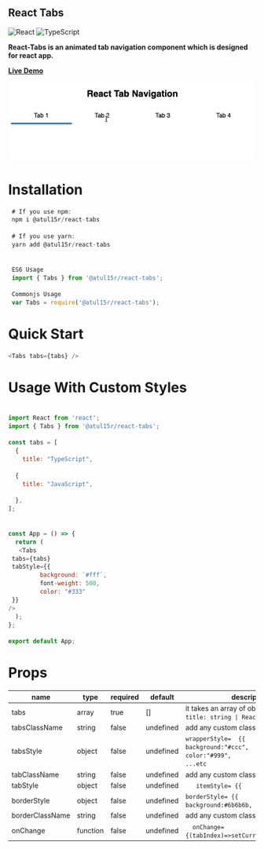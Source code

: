 ## React Tabs

![React](https://img.shields.io/badge/react-%2320232a.svg?style=for-the-badge&logo=react&logoColor=%2361DAFB)
![TypeScript](https://img.shields.io/badge/typescript-%23007ACC.svg?style=for-the-badge&logo=typescript&logoColor=white)

**React-Tabs is an animated tab navigation component which is designed for react
app.**

**[Live Demo](https://codesandbox.io/s/atul15r-react-tab-mdnzqn)**

![Alt text](visual/react-tabs.gif?raw=true 'React Tabs')

# Installation

```js
 # If you use npm:
 npm i @atul15r/react-tabs

 # If you use yarn:
 yarn add @atul15r/react-tabs


 ES6 Usage
 import { Tabs } from '@atul15r/react-tabs';

 Commonjs Usage
 var Tabs = require('@atul15r/react-tabs');

```

# Quick Start

```js
<Tabs tabs={tabs} />
```

# Usage With Custom Styles

```js

import React from 'react';
import { Tabs } from '@atul15r/react-tabs';

const tabs = [
  {
    title: "TypeScript",

  {
    title: "JavaScript",

  },
];


const App = () => {
  return (
   <Tabs
 tabs={tabs}
 tabStyle={{
         background: `#fff`,
         font-weight: 500,
         color: "#333"
 }}
/>
  );
};

export default App;

```

# Props

| name            | type     | required | default   | description                                                                                                                                     |
|-----------------|----------|----------|-----------|-------------------------------------------------------------------------------------------------------------------------------------------------|
| tabs            | array    | true     | []        | it takes an array of object       `{       title: string \| ReactNode   }[]`                                                                    |
| tabsClassName   | string   | false    | undefined | add any custom class you want                                                                                                                   |
| tabsStyle       | object   | false    | undefined |        `wrapperStyle=  {{                    background:"#ccc",                    color:"#999",                    ...etc                  }}` |
| tabClassName    | string   | false    | undefined | add any custom class you want                                                                                                                   |
| tabStyle        | object   | false    | undefined |  `   itemStyle= {{        padding:4, }}`                                                                                                        |
| borderStyle     | object   | false    | undefined |  `borderStyle= {{        background:#6b6b6b, }}`                                                                                                |
| borderClassName | string   | false    | undefined | add any custom class you want                                                                                                                   |
| onChange        | function | false    | undefined |  `   onChange={(tabIndex)=>setCurrentTab(tabIndex)} `                                                                                           |